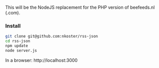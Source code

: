 This will be the NodeJS replacement for the PHP version of beefeeds.nl (.com).

### Install

~~~bash
git clone git@github.com:nkoster/rss-json
cd rss-json
npm update
node server.js
~~~

In a browser:
http://localhost:3000

